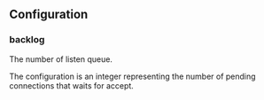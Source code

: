 ## Configuration

### backlog

The number of listen queue.

The configuration is an integer representing the number of pending connections that waits for accept.
